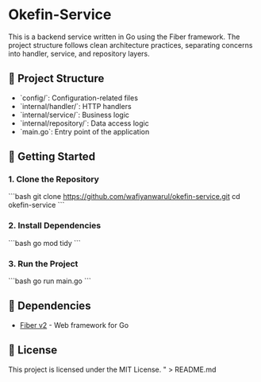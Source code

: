 # Okefin-Service

This is a backend service written in Go using the Fiber framework. The project structure follows clean architecture practices, separating concerns into handler, service, and repository layers.

## 📁 Project Structure
- \`config/\`: Configuration-related files
- \`internal/handler/\`: HTTP handlers
- \`internal/service/\`: Business logic
- \`internal/repository/\`: Data access logic
- \`main.go\`: Entry point of the application

## 🚀 Getting Started

### 1. Clone the Repository
\`\`\`bash
git clone https://github.com/wafiyanwarul/okefin-service.git
cd okefin-service
\`\`\`

### 2. Install Dependencies
\`\`\`bash
go mod tidy
\`\`\`

### 3. Run the Project
\`\`\`bash
go run main.go
\`\`\`

## 🧩 Dependencies
- [Fiber v2](https://github.com/gofiber/fiber) - Web framework for Go

## 📄 License
This project is licensed under the MIT License.
" > README.md
